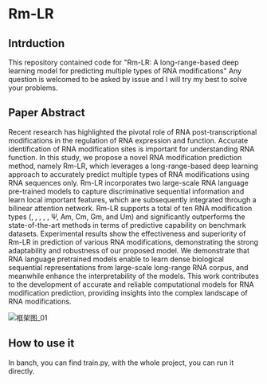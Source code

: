 # Rm-LR
## Intrduction
This repository contained code for "Rm-LR: A long-range-based deep learning model for predicting multiple types of RNA modifications"
Any question is welcomed to be asked by issue and I will try my best to solve your problems.

## Paper Abstract
Recent research has highlighted the pivotal role of RNA post-transcriptional modifications in the regulation of RNA expression and function. Accurate identification of RNA modification sites is important for understanding RNA function. In this study, we propose a novel RNA modification prediction method, namely Rm-LR, which leverages a long-range-based deep learning approach to accurately predict multiple types of RNA modifications using RNA sequences only. Rm-LR incorporates two large-scale RNA language pre-trained models to capture discriminative sequential information and learn local important features, which are subsequently integrated through a bilinear attention network. Rm-LR supports a total of ten RNA modification types (, , , , , Ψ, Am, Cm, Gm, and Um) and significantly outperforms the state-of-the-art methods in terms of predictive capability on benchmark datasets. Experimental results show the effectiveness and superiority of Rm-LR in prediction of various RNA modifications, demonstrating the strong adaptability and robustness of our proposed model. We demonstrate that RNA language pretrained models enable to learn dense biological sequential representations from large-scale long-range RNA corpus, and meanwhile enhance the interpretability of the models. This work contributes to the development of accurate and reliable computational models for RNA modification prediction, providing insights into the complex landscape of RNA modifications.

![框架图_01](https://github.com/LiangThree/Rm-LR/assets/81310301/dd951543-19d4-46cb-8f13-46348a33a079)


## How to use it
In banch, you can find train.py, with the whole project, you can run it directly.
